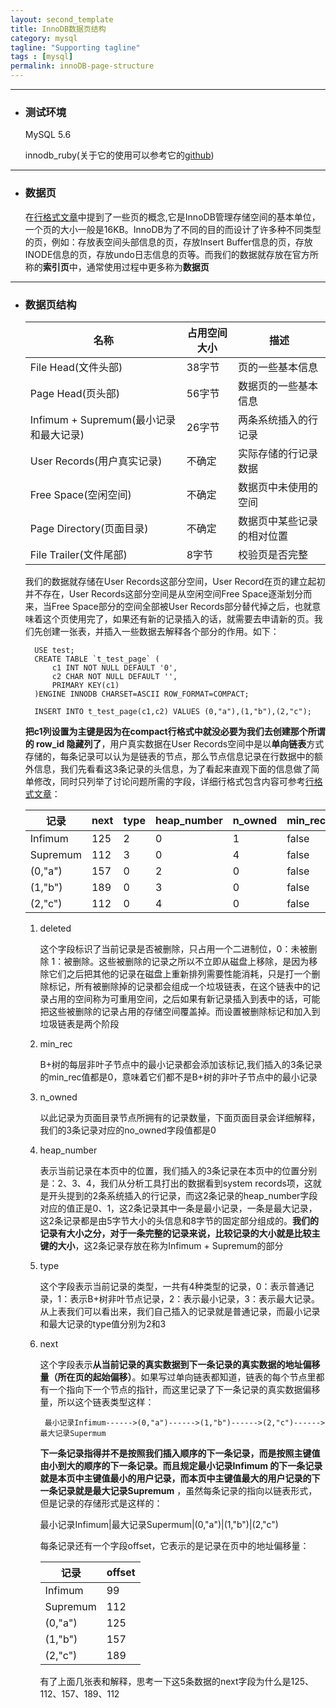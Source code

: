 ```yaml
---
layout: second_template
title: InnoDB数据页结构
category: mysql
tagline: "Supporting tagline"
tags : [mysql]
permalink: innoDB-page-structure
---
```


[row-format]:/innodb-row-format-compact
[innodb_ruby]:https://github.com/jeremycole/innodb_ruby

***
* ### 测试环境 ###
	
	MySQL 5.6

	innodb_ruby(关于它的使用可以参考它的[github][innodb_ruby])

***
* ### 数据页 ###
	
	在[行格式文章][row-format]中提到了一些页的概念,它是InnoDB管理存储空间的基本单位，一个页的大小一般是16KB。InnoDB为了不同的目的而设计了许多种不同类型的页，例如：存放表空间头部信息的页，存放Insert Buffer信息的页，存放INODE信息的页，存放undo日志信息的页等。而我们的数据就存放在官方所称的**索引页**中，通常使用过程中更多称为**数据页**

***
* ### 数据页结构 ###

	|名称|占用空间大小|描述|
	|-|-|-|
	|File Head(文件头部)|38字节|页的一些基本信息|
	|Page Head(页头部)|56字节|数据页的一些基本信息|
	|Infimum + Supremum(最小记录和最大记录)|26字节|两条系统插入的行记录|
	|User Records(用户真实记录)|不确定|实际存储的行记录数据|
	|Free Space(空闲空间)|不确定|数据页中未使用的空间|
	|Page Directory(页面目录)|不确定|数据页中某些记录的相对位置|
	|File Trailer(文件尾部)|8字节|校验页是否完整|


	我们的数据就存储在User Records这部分空间，User Record在页的建立起初并不存在，User Records这部分空间是从空闲空间Free Space逐渐划分而来，当Free Space部分的空间全部被User Records部分替代掉之后，也就意味着这个页使用完了，如果还有新的记录插入的话，就需要去申请新的页。我们先创建一张表，并插入一些数据去解释各个部分的作用。如下：

		USE test;
		CREATE TABLE `t_test_page` (
			c1 INT NOT NULL DEFAULT '0',
			c2 CHAR NOT NULL DEFAULT '',
			PRIMARY KEY(c1)
		)ENGINE INNODB CHARSET=ASCII ROW_FORMAT=COMPACT;

		INSERT INTO t_test_page(c1,c2) VALUES (0,"a"),(1,"b"),(2,"c");

	**把c1列设置为主键是因为在compact行格式中就没必要为我们去创建那个所谓的 row_id 隐藏列了**，用户真实数据在User Records空间中是以**单向链表**方式存储的，每条记录可以认为是链表的节点，那么节点信息记录在行数据中的额外信息，我们先看看这3条记录的头信息，为了看起来直观下面的信息做了简单修改，同时只列举了讨论问题所需的字段，详细行格式包含内容可参考[行格式文章][row-format]：

	|记录|next|type|heap_number|n_owned|min_rec|deleted|
	|-|-|-|-|-|-|-|
	|Infimum|125|2|0|1|false|false|
	|Supremum|112|3|0|4|false|false|
	|(0,"a")|157|0|2|0|false|false|
	|(1,"b")|189|0|3|0|false|false|
	|(2,"c")|112|0|4|0|false|false|

	1. deleted

		这个字段标识了当前记录是否被删除，只占用一个二进制位，0：未被删除 1：被删除。这些被删除的记录之所以不立即从磁盘上移除，是因为移除它们之后把其他的记录在磁盘上重新排列需要性能消耗，只是打一个删除标记，所有被删除掉的记录都会组成一个垃圾链表，在这个链表中的记录占用的空间称为可重用空间，之后如果有新记录插入到表中的话，可能把这些被删除的记录占用的存储空间覆盖掉。而设置被删除标记和加入到垃圾链表是两个阶段

	2. min_rec

		B+树的每层非叶子节点中的最小记录都会添加该标记,我们插入的3条记录的min_rec值都是0，意味着它们都不是B+树的非叶子节点中的最小记录

	3. n_owned

		以此记录为页面目录节点所拥有的记录数量，下面页面目录会详细解释，我们的3条记录对应的no_owned字段值都是0

	4. heap_number

		表示当前记录在本页中的位置，我们插入的3条记录在本页中的位置分别是：2、3、4，我们从分析工具打出的数据看到system records项，这就是开头提到的2条系统插入的行记录，而这2条记录的heap_number字段对应的值正是0、1，这2条记录其中一条是最小记录，一条是最大记录，这2条记录都是由5字节大小的头信息和8字节的固定部分组成的。**我们的记录有大小之分，对于一条完整的记录来说，比较记录的大小就是比较主键的大小**，这2条记录存放在称为Infimum + Supremum的部分

	5. type

		这个字段表示当前记录的类型，一共有4种类型的记录，0：表示普通记录，1：表示B+树非叶节点记录，2：表示最小记录，3：表示最大记录。从上表我们可以看出来，我们自己插入的记录就是普通记录，而最小记录和最大记录的type值分别为2和3

	6. next

		这个字段表示**从当前记录的真实数据到下一条记录的真实数据的地址偏移量（所在页的起始偏移）**。如果写过单向链表都知道，链表的每个节点里都有一个指向下一个节点的指针，而这里记录了下一条记录的真实数据偏移量，所以这个链表类型这样：

			最小记录Infimum------>(0,"a")------>(1,"b")------>(2,"c")------>最大记录Supermum

		**下一条记录指得并不是按照我们插入顺序的下一条记录，而是按照主键值由小到大的顺序的下一条记录。而且规定最小记录Infimum 的下一条记录就是本页中主键值最小的用户记录，而本页中主键值最大的用户记录的下一条记录就是最大记录Supremum** ，虽然每条记录的指向以链表形式，但是记录的存储形式是这样的：

		最小记录Infimum|最大记录Supermum|(0,"a")|(1,"b")|(2,"c")

		每条记录还有一个字段offset，它表示的是记录在页中的地址偏移量：

		|记录|offset|
		|-|-|
		|Infimum|99|
		|Supremum|112|
		|(0,"a")|125|
		|(1,"b")|157|
		|(2,"c")|189|

		有了上面几张表和解释，思考一下这5条数据的next字段为什么是125、112、157、189、112



